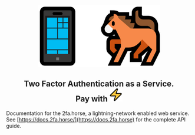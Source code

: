 <p align="center"><img src="images/header_emojis.png" alt="Header phone horse emoji"></p>

<h2 align="center">Two Factor Authentication as a Service.<br>Pay with <img class="inline" alt="lightning" src="images/medium_lightning.png"></h2>

Documentation for the 2fa.horse, a lightning-network enabled web service. See [https://docs.2fa.horse/](https://docs.2fa.horse) for the complete API guide.
